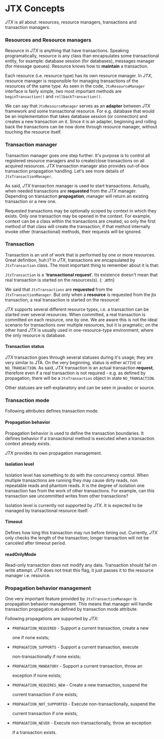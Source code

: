 # JTX Concepts

_JTX_ is all about: resources, resource managers, transactions and transaction managers.

### Resources and Resource managers

Resource in _JTX_ is anything that have transactions. Speaking programatically, resource is any class than encapsulates some transactional entity, for example: database session \(for databases\), messages manager \(for message queues\). Resource knows how to **maintain** a transaction.

Each resource \(i.e. resource type\) has its own resource manager. In _JTX_, resource manager is responsible for managing transactions of the resources of the same type. As seen in the code, `JtxResourceManager` interface is fairly simple, two most important methods are `beginTransaction()` and `rollbackTransaction()`.

We can say that `JtxResourceManager` serves as an **adapter** between _JTX_ framework and some transactional resource. For e.g. database that would be an implementation that takes database session \(or connection\) and creates a new transaction on it. Since it is an adapter, beginning and rolling back the transactions can be now done through resource manager, without touching the resource itself.

### Transaction manager

Transaction manager goes one step further. It's purpose is to control all registered resource managers and to create/close transactions on all acquired resources. _JTX_ transaction manager also provides out-of-box transaction propagation handling. Let's see more details of `JtxTransactionManager`.

As said, _JTX_ transaction manager is used to start transactions. Actually, when needed transactions are **requested** from the _JTX_ manager. Depending on transaction **propagation**, manager will return an existing transaction or a new one.

Requested transactions may be optionally scoped by context in which they exists. Only one transaction may be opened in the context. For example, context can be a class within the transactions are created, so only the first method of that class will create the transaction; if that method internally invoke other \(transactional\) methods, their requests will be ignored.

### Transaction

Transaction is an unit of work that is performed by one or more resources. Great definition, huh:\)? In _JTX_, transactions are encapsulated by `JtxTransaction` class. The most important thing to remember about it is that:

`JtxTransaction` is a '**transactional request**'. Its existence doesn't mean that real transaction is started on the resources\(s\). {: .attn}

We said that `JtxTransactions` are **requested** from the `JtxTransactionManager`. But only when a **resource** is requested from the jtx transaction, a real transaction is started on the resource!

_JTX_ supports several different resource types, i.e. a transaction can be started over several resources. When committed, a real transaction is committed on each resource, one by one. We are aware this is not the ideal scenario for transactions over multiple resources, but it is pragmatic; on the other hand _JTX_ is usually used in one-resource-type environment, where the only resource is database.

#### Transaction status

_JTX_ transaction goes through several statuses during it's usage; they are very similar to JTA. On the very beginning, status is either `ACTIVE` or `NO_TRANSACTION`. As said, _JTX_ transaction is an actual transaction **request**, therefore even if a real transaction is not required - e.g. as defined by propagation, there will be a `JtxTransaction` object in state `NO_TRANSACTION`.

Other statuses are self-explanatory and can be seen in javadoc or source.

### Transaction mode

Following attributes defines transaction mode.

#### Propagation behavior

Propagation behavior is used to define the transaction boundaries. It defines behavior if a transactional method is executed when a transaction context already exists.

_JTX_ provides its own propagation management.

#### Isolation level

Isolation level has something to do with the concurrency control. When multiple transactions are running they may cause dirty reads, non repeatable reads and phantom reads. It is the degree of isolation one transaction has from the work of other transactions. For example, can this transaction see uncommitted writes from other transactions?

Isolation level is currently not supported by _JTX_. It is expected to be managed by transactional resource itself.

#### Timeout

Defines how long this transaction may run before timing out. Currently, _JTX_ only checks the length of the transaction; longer transaction will not be canceled after timeout period.

#### readOnlyMode

Read-only transaction does not modify any data. Transaction should fail on write attempt. _JTX_ does not treat this flag, it just passes it to the resource manager i.e. resource.

### Propagation behavior management

One very important feature provided by `JtxTransactionManager` is propagation behavior management. This means that manager will handle transaction propagation as defined by transaction mode attribute.

Following propagations are supported by _JTX_\:

* `PROPAGATION_REQUIRED` - Support a current transaction, create a new

  one if none exists;

* `PROPAGATION_SUPPORTS` - Support a current transaction, execute

  non-transactionally if none exists;

* `PROPAGATION_MANDATORY` - Support a current transaction, throw an

  exception if none exists;

* `PROPAGATION_REQUIRES_NEW` - Create a new transaction, suspend the

  current transaction if one exists;

* `PROPAGATION_NOT_SUPPORTED` - Execute non-transactionally, suspend the

  current transaction if one exists;

* `PROPAGATION_NEVER` - Execute non-transactionally, throw an exception

  if a transaction exists.

